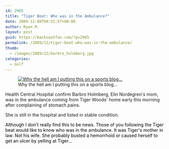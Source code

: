```yaml
---
id: 2965
title: "Tiger Beat: Who was in the Ambulance?"
date: 2009-12-08T09:51:57+00:00
author: Ryan M.
layout: post
guid: https://backseatfan.com/?p=2965
permalink: /2009/12/tiger-beat-who-was-in-the-ambulance/
thumb:
  - /images/2009/12/barbro_holmberg.jpg
categories:
  - Golf
---
```


<div class="entry">
  <figure id="attachment_2966" style="width: 495px" class="wp-caption alignnone"><a href="/images/2009/12/barbro_holmberg.jpg"><img class="size-full wp-image-2966" title="barbro_holmberg" src="/images/2009/12/barbro_holmberg.jpg" alt="Why the hell am I putting this on a sports blog..." width="495" height="313" srcset="/images/2009/12/barbro_holmberg.jpg 495w, /images/2009/12/barbro_holmberg-300x189.jpg 300w" sizes="(max-width: 495px) 100vw, 495px" /></a><figcaption class="wp-caption-text">Why the hell am I putting this on a sports blog...</figcaption></figure>

  <p>
    Health Central Hospital confirm Barbro Holmberg, Elin Nordegren's mom, was in the ambulance coming from Tiger Woods' home early this morning after complaining of stomach pains.
  </p>

  <p>
    She is still in the hospital and listed in stable condition.
  </p>

  <p id="TixyyLink" style="border: medium none; overflow: hidden; color: #000000; background-color: transparent; text-align: left; text-decoration: none;">
    Although I don't really find this to be news. Those of you following the Tiger beat would like to know who was in the ambulance. It was Tiger's mother in law. Not his wife. She probably busted a hemorrhoid or caused herself to get an ulcer by yelling at Tiger&#8230;
  </p>

  <p style="border: medium none; overflow: hidden; color: #000000; background-color: transparent; text-align: left; text-decoration: none;">
    </div>
